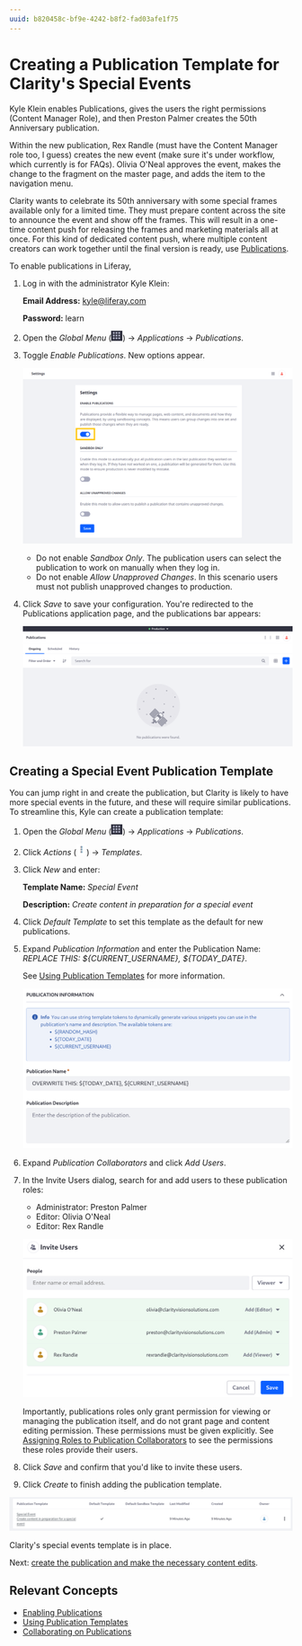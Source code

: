 ```yaml
---
uuid: b820458c-bf9e-4242-b8f2-fad03afe1f75
---
```

# Creating a Publication Template for Clarity's Special Events

Kyle Klein enables Publications, gives the users the right permissions (Content Manager Role), and then Preston Palmer creates the 50th Anniversary publication.

Within the new publication, Rex Randle (must have the Content Manager role too, I guess) creates the new event (make sure it's under workflow, which currently is for FAQs). Olivia O'Neal approves the event, makes the change to the fragment on the master page, and adds the item to the navigation menu. 

Clarity wants to celebrate its 50th anniversary with some special frames available only for a limited time. They must prepare content across the site to announce the event and show off the frames. This will result in a one-time content push for releasing the frames and marketing materials all at once. For this kind of dedicated content push, where multiple content creators can work together until the final version is ready, use [Publications](https://learn.liferay.com/en/w/dxp/site-building/publishing-tools/publications).

To enable publications in Liferay, 

1. Log in with the administrator Kyle Klein:

   **Email Address:** kyle@liferay.com

   **Password:** learn

1. Open the *Global Menu* (![Global Menu](../../images/icon-applications-menu.png)) &rarr; *Applications* &rarr; *Publications*.

1. Toggle *Enable Publications*. New options appear.

   ![Enable publications with the toggle switch.](./creating-a-publication-template-for-claritys-special-events/images/01.png)

   - Do not enable _Sandbox Only_. The publication users can select the publication to work on manually when they log in.
   - Do not enable *Allow Unapproved Changes*. In this scenario users must not publish unapproved changes to production.

1. Click *Save* to save your configuration. You're redirected to the Publications application page, and the publications bar appears:

   ![You can begin adding publications.](./creating-a-publication-template-for-claritys-special-events/images/02.png)

## Creating a Special Event Publication Template

You can jump right in and create the publication, but Clarity is likely to have more special events in the future, and these will require similar publications. To streamline this, Kyle can create a publication template:

1. Open the *Global Menu* (![Global Menu](../../images/icon-applications-menu.png)) &rarr; *Applications* &rarr; *Publications*.

1. Click *Actions* (![Actions](../../images/icon-actions.png)) &rarr; *Templates*.

1. Click *New* and enter:

   **Template Name:** _Special Event_

   **Description:** _Create content in preparation for a special event_

1. Click _Default Template_ to set this template as the default for new publications.

1. Expand _Publication Information_ and enter the Publication Name: _REPLACE THIS: ${CURRENT_USERNAME}, ${TODAY_DATE}_.

   See [Using Publication Templates](https://learn.liferay.com/en/w/dxp/site-building/publishing-tools/publications/using-publication-templates) for more information.

   ![Enter a name and description to use for publications created with the template.](./creating-a-publication-template-for-claritys-special-events/images/03.png)

1. Expand _Publication Collaborators_ and click _Add Users_.

1. In the Invite Users dialog, search for and add users to these publication roles:

   - Administrator: Preston Palmer
   - Editor: Olivia O'Neal
   - Editor: Rex Randle

   ![Preston, Olivia, and Rex are default users in the publication template.](./creating-a-publication-template-for-claritys-special-events/images/04.png)

   Importantly, publications roles only grant permission for viewing or managing the publication itself, and do not grant page and content editing permission. These permissions must be given explicitly. See [Assigning Roles to Publication Collaborators](https://learn.liferay.com/w/dxp/site-building/publishing-tools/publications/publications-permissions#assigning-roles-to-publication-collaborators) to see the permissions these roles provide their users.

1. Click _Save_ and confirm that you'd like to invite these users.

1. Click _Create_ to finish adding the publication template.

![The publication template is ready for use.](./creating-a-publication-template-for-claritys-special-events/images/05.png)

Clarity's special events template is in place.

Next: [create the publication and make the necessary content edits](./working-with-the-50th-anniversary-publication.md).

## Relevant Concepts

* [Enabling Publications](https://learn.liferay.com/w/dxp/site-building/publishing-tools/publications/enabling-publications)
* [Using Publication Templates](https://learn.liferay.com/w/dxp/site-building/publishing-tools/publications/using-publication-templates)
* [Collaborating on Publications](https://learn.liferay.com/w/dxp/site-building/publishing-tools/publications/collaborating-on-publications)
